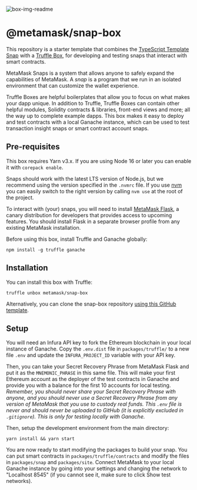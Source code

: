 ![box-img-readme](https://raw.githubusercontent.com/metamask/snap-box/master/box-img-readme.jpg)

# @metamask/snap-box

This repository is a starter template that combines the [TypeScript Template Snap](https://github.com/MetaMask/template-snap-monorepo) with a [Truffle Box](https://trufflesuite.com/boxes/), for developing and testing snaps that interact with smart contracts.

MetaMask Snaps is a system that allows anyone to safely expand the capabilities of MetaMask. A _snap_ is a program that we run in an isolated environment that can customize the wallet experience.

Truffle Boxes are helpful boilerplates that allow you to focus on what makes your dapp unique. In addition to Truffle, Truffle Boxes can contain other helpful modules, Solidity contracts & libraries, front-end views and more; all the way up to complete example dapps. This box makes it easy to deploy and test contracts with a local Ganache instance, which can be used to test transaction insight snaps or smart contract account snaps.

## Pre-requisites

This box requires Yarn v3.x. If you are using Node 16 or later you can  enable it with `corepack enable`. 

Snaps should work with the latest LTS version of Node.js, but we recommend using the version specified in the `.nvmrc` file. If you use [nvm](https://github.com/nvm-sh/nvm) you can easily switch to the right version by calling `nvm use` at the root of the project.

To interact with (your) snaps, you will need to install [MetaMask Flask](https://metamask.io/flask/), a canary distribution for developers that provides access to upcoming features. You should install Flask in a separate browser profile from any existing MetaMask installation.

Before using this box, install Truffle and Ganache globally:

```shell
npm install -g truffle ganache
```

## Installation

You can install this box with Truffle:

```shell
truffle unbox metamask/snap-box
```

Alternatively, you can clone the snap-box repository [using this GitHub template](https://github.com/MetaMask/snap-box/generate).

## Setup

You will need an Infura API key to fork the Ethereum blockchain in your local instance of Ganache. Copy the `.env.dist` file in `packages/truffle/` to a new file `.env` and update the `INFURA_PROJECT_ID` variable with your API key.

Then, you can take your Secret Recovery Phrase from MetaMask Flask and put it as the `MNEMONIC_PHRASE` in this same file. This will make your first Ethereum account as the deployer of the test contracts in Ganache and provide you with a balance for the first 10 accounts for local testing. _Remember, you should never share your Secret Recovery Phrase with anyone, and you should never use a Secret Recovery Phrase from any version of MetaMask that you use to custody real funds. This `.env` file is never and should never be uploaded to GitHub (it is explicitly excluded in `.gitignore`). This is only for testing locally with Ganache._

Then, setup the development environment from the main directory:

```shell
yarn install && yarn start
```

You are now ready to start modifying the packages to build your snap. You can put smart contracts in `packages/truffle/contracts` and modify the files in `packages/snap` and `packages/site`. Connect MetaMask to your local Ganache instance by going into your settings and changing the network to "Localhost 8545" (if you cannot see it, make sure to click Show test networks).
